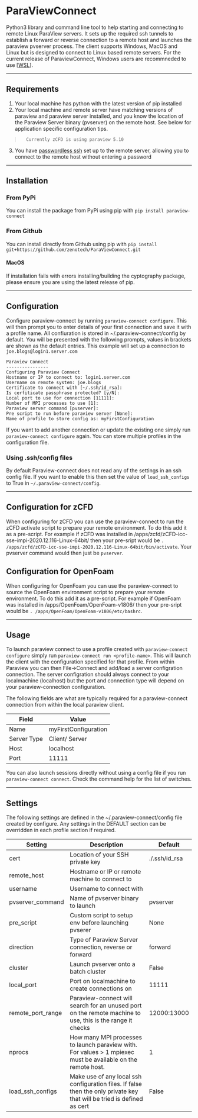 # ParaViewConnect
Python3 library and command line tool to help starting and connecting to remote Linux ParaView servers. It sets up the required ssh tunnels to establish a forward or reverse connection to a remote host and launches the paraview pvserver process. 
The client supports Windows, MacOS and Linux but is designed to connect to Linux based remote servers. 
For the current release of ParaviewConnect, Windows users are recommneded to use [[WSL](https://learn.microsoft.com/en-us/windows/wsl/install)].
___
## Requirements
1. Your local machine has python with the latest version of pip installed
2. Your local machine and remote server have matching versions of paraview and paraview server installed, and you know the location of the Paraview Server binary (pvserver) on the remote host. See below for application specific configuration tips.
>       Currently zCFD is using paraview 5.10
3. You have [passwordless ssh](https://www.redhat.com/sysadmin/passwordless-ssh) set up to the remote server, allowing you to connect to the remote host without entering a password
___
## Installation

### From PyPi
You can install the package from PyPi using pip with `pip install paraview-connect`

### From Github
You can install directly from Github using pip with `pip install git+https://github.com/zenotech/ParaViewConnect.git`

#### MacOS
If installation fails with errors installing/building the cyptography package, please ensure you are using the latest release of pip.

___

## Configuration
Configure paraview-connect by running `paraview-connect configure`. This will then prompt you to enter details of your first connection and save it with a profile name. All confiuration is stored in ~/.paraview-connect/config by default. You will be presented with the following prompts, values in brackets are shown as the default entries. This example will set up a connection to `joe.blogs@login1.server.com`

```
Paraview Connect
----------------
Configuring Paraview Connect
Hostname or IP to connect to: login1.server.com
Username on remote system: joe.blogs
Certificate to connect with [~/.ssh/id_rsa]:
Is cerfiticate passphrase protected? [y/N]:
Local port to use for connection [11111]:
Number of MPI processes to use [1]:
Paraview server command [pvserver]:
Pre script to run before paraview server [None]:
Name of profile to store config as: myFirstConfiguration
```

If you want to add another connection or update the existing one simply run `paraview-connect configure` again. You can store multiple profiles in the configuration file.

### Using .ssh/config files
By default Paraview-connect does not read any of the settings in an ssh config file. If you want to enable this then set the value of `load_ssh_configs` to True in `~/.paraview-connect/config`.
___
## Configuration for zCFD

When configuring for zCFD you can use the paraview-connect to run the zCFD activate script to prepare your remote environment. To do this add it as a pre-script. For example if zCFD was installed in /apps/zcfd/zCFD-icc-sse-impi-2020.12.116-Linux-64bit/ then your pre-sript would be `. /apps/zcfd/zCFD-icc-sse-impi-2020.12.116-Linux-64bit/bin/activate`. Your pvserver command would then just be `pvserver`.

## Configuration for OpenFoam

When configuring for OpenFoam you can use the paraview-connect to source the OpenFoam environment script to prepare your remote environment. To do this add it as a pre-script. For example if OpenFoam was installed in /apps/OpenFoam/OpenFoam-v1806/ then your pre-sript would be `. /apps/OpenFoam/OpenFoam-v1806/etc/bashrc`. 

___
## Usage

To launch paraview connect to use a profile created with `paraview-connect configure` simply run `paraview-connect run <profile-name>`. This will launch the client with the configuration specified for that profile. From within Paraview you can then File->Connect and add/load a server configration connection. The server configration should always connect to your localmachine (localhost) but the port and connection type will depend on your paraview-connection configuration.

The following fields are what are typically required for a paraview-connect connection from within the local paraview client.

| Field       | Value                |
| ----------- | -------------------- |
| Name        | myFirstConfiguration |
| Server Type | Client/ Server       |
| Host        | localhost            |
| Port        | 11111                |

You can also launch sessions directly without using a config file if you run `paraview-connect connect`. Check the command help for the list of switches.
___ 
## Settings
The following settings are defined in the ~/.paraview-connect/config file created by configure. Any settings in the DEFAULT section can be overridden in each profile section if required. 

| Setting           | Description                                                                                                             | Default       |
| ----------------- | ----------------------------------------------------------------------------------------------------------------------- | ------------- |
| cert              | Location of your SSH private key                                                                                        | ./.ssh/id_rsa |
| remote_host       | Hostname or IP or remote machine to connect to                                                                          |               |
| username          | Username to connect with                                                                                                |               |
| pvserver_command  | Name of pvserver binary to launch                                                                                       | pvserver      |
| pre_script        | Custom script to setup env before launching pvserer                                                                     | None          |
| direction         | Type of Paraview Server connection, reverse or forward                                                                  | forward       |
| cluster           | Launch pvserver onto a batch cluster                                                                                    | False         |
| local_port        | Port on localmachine to create connections on                                                                           | 11111         |
| remote_port_range | Paraview-connect will search for an unused port on the remote machine to use, this is the range it checks               | 12000:13000   |
| nprocs            | How many MPI processes to launch paraview with. For values > 1 mpiexec must be available on the remote host.            | 1             |
| load_ssh_configs  | Make use of any local ssh configuration files. If false then the only private key that will be tried is defined as cert | False         |
